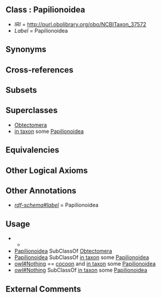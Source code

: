 
## Class : Papilionoidea

 * *IRI* = http://purl.obolibrary.org/obo/NCBITaxon_37572
 * *Label* = Papilionoidea

## Synonyms


## Cross-references


## Subsets


## Superclasses

 * [Obtectomera](../../NCBITaxon/31/NCBITaxon_104431.md)
 * [in taxon](../../RO/62/RO_0002162.md) some [Papilionoidea](../../NCBITaxon/72/NCBITaxon_37572.md)

## Equivalencies


## Other Logical Axioms


## Other Annotations

 * *[rdf-schema#label](../../el/rdf-schema#label.md)* = Papilionoidea

## Usage

 * -
 * [Papilionoidea](../../NCBITaxon/72/NCBITaxon_37572.md) SubClassOf [Obtectomera](../../NCBITaxon/31/NCBITaxon_104431.md)
 * [Papilionoidea](../../NCBITaxon/72/NCBITaxon_37572.md) SubClassOf [in taxon](../../RO/62/RO_0002162.md) some [Papilionoidea](../../NCBITaxon/72/NCBITaxon_37572.md)
 * [owl#Nothing](../../ng/owl#Nothing.md) == [cocoon](../../UBERON/98/UBERON_0013198.md) and [in taxon](../../RO/62/RO_0002162.md) some [Papilionoidea](../../NCBITaxon/72/NCBITaxon_37572.md)
 * [owl#Nothing](../../ng/owl#Nothing.md) SubClassOf [in taxon](../../RO/62/RO_0002162.md) some [Papilionoidea](../../NCBITaxon/72/NCBITaxon_37572.md)

## External Comments


